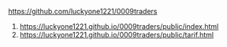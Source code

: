 <https://github.com/luckyone1221/0009traders>
1. <https://luckyone1221.github.io/0009traders/public/index.html>
1. <https://luckyone1221.github.io/0009traders/public/tarif.html>